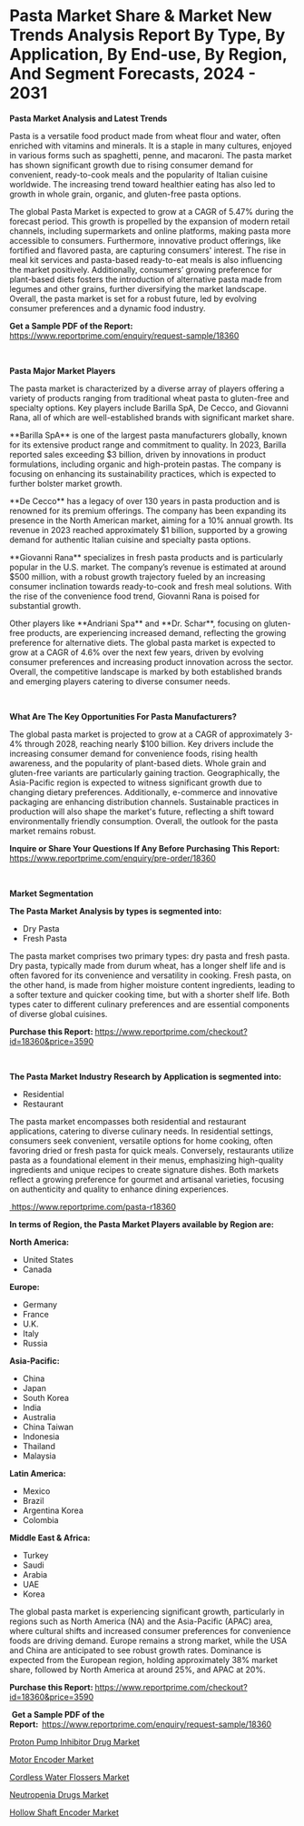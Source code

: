 <p><h1>Pasta Market Share & Market New Trends Analysis Report By Type, By Application, By End-use, By Region, And Segment Forecasts, 2024 - 2031</h1></p><p><strong>Pasta Market Analysis and Latest Trends</strong></p>
<p><p>Pasta is a versatile food product made from wheat flour and water, often enriched with vitamins and minerals. It is a staple in many cultures, enjoyed in various forms such as spaghetti, penne, and macaroni. The pasta market has shown significant growth due to rising consumer demand for convenient, ready-to-cook meals and the popularity of Italian cuisine worldwide. The increasing trend toward healthier eating has also led to growth in whole grain, organic, and gluten-free pasta options.</p><p>The global Pasta Market is expected to grow at a CAGR of 5.47% during the forecast period. This growth is propelled by the expansion of modern retail channels, including supermarkets and online platforms, making pasta more accessible to consumers. Furthermore, innovative product offerings, like fortified and flavored pasta, are capturing consumers' interest. The rise in meal kit services and pasta-based ready-to-eat meals is also influencing the market positively. Additionally, consumers’ growing preference for plant-based diets fosters the introduction of alternative pasta made from legumes and other grains, further diversifying the market landscape. Overall, the pasta market is set for a robust future, led by evolving consumer preferences and a dynamic food industry.</p></p>
<p><strong>Get a Sample PDF of the Report:&nbsp;</strong> <a href="https://www.reportprime.com/enquiry/request-sample/18360?utm_campaign=1106&utm_medium=2&utm_source=Github&utm_content=ia&utm_term=21112024&utm_id=pasta">https://www.reportprime.com/enquiry/request-sample/18360</a></p>
<p>&nbsp;</p>
<p><strong>Pasta Major Market Players</strong></p>
<p><p>The pasta market is characterized by a diverse array of players offering a variety of products ranging from traditional wheat pasta to gluten-free and specialty options. Key players include Barilla SpA, De Cecco, and Giovanni Rana, all of which are well-established brands with significant market share.</p><p>**Barilla SpA** is one of the largest pasta manufacturers globally, known for its extensive product range and commitment to quality. In 2023, Barilla reported sales exceeding $3 billion, driven by innovations in product formulations, including organic and high-protein pastas. The company is focusing on enhancing its sustainability practices, which is expected to further bolster market growth.</p><p>**De Cecco** has a legacy of over 130 years in pasta production and is renowned for its premium offerings. The company has been expanding its presence in the North American market, aiming for a 10% annual growth. Its revenue in 2023 reached approximately $1 billion, supported by a growing demand for authentic Italian cuisine and specialty pasta options.</p><p>**Giovanni Rana** specializes in fresh pasta products and is particularly popular in the U.S. market. The company’s revenue is estimated at around $500 million, with a robust growth trajectory fueled by an increasing consumer inclination towards ready-to-cook and fresh meal solutions. With the rise of the convenience food trend, Giovanni Rana is poised for substantial growth.</p><p>Other players like **Andriani Spa** and **Dr. Schar**, focusing on gluten-free products, are experiencing increased demand, reflecting the growing preference for alternative diets. The global pasta market is expected to grow at a CAGR of 4.6% over the next few years, driven by evolving consumer preferences and increasing product innovation across the sector. Overall, the competitive landscape is marked by both established brands and emerging players catering to diverse consumer needs.</p></p>
<p>&nbsp;</p>
<p><strong>What Are The Key Opportunities For Pasta Manufacturers?</strong></p>
<p><p>The global pasta market is projected to grow at a CAGR of approximately 3-4% through 2028, reaching nearly $100 billion. Key drivers include the increasing consumer demand for convenience foods, rising health awareness, and the popularity of plant-based diets. Whole grain and gluten-free variants are particularly gaining traction. Geographically, the Asia-Pacific region is expected to witness significant growth due to changing dietary preferences. Additionally, e-commerce and innovative packaging are enhancing distribution channels. Sustainable practices in production will also shape the market's future, reflecting a shift toward environmentally friendly consumption. Overall, the outlook for the pasta market remains robust.</p></p>
<p><strong>Inquire or Share Your Questions If Any Before Purchasing This Report:</strong> <a href="https://www.reportprime.com/enquiry/pre-order/18360?utm_campaign=1106&utm_medium=2&utm_source=Github&utm_content=ia&utm_term=21112024&utm_id=pasta">https://www.reportprime.com/enquiry/pre-order/18360</a></p>
<p>&nbsp;</p>
<p><strong>Market Segmentation</strong></p>
<p><strong>The Pasta Market Analysis by types is segmented into:</strong></p>
<p><ul><li>Dry Pasta</li><li>Fresh Pasta</li></ul></p>
<p><p>The pasta market comprises two primary types: dry pasta and fresh pasta. Dry pasta, typically made from durum wheat, has a longer shelf life and is often favored for its convenience and versatility in cooking. Fresh pasta, on the other hand, is made from higher moisture content ingredients, leading to a softer texture and quicker cooking time, but with a shorter shelf life. Both types cater to different culinary preferences and are essential components of diverse global cuisines.</p></p>
<p><strong>Purchase this Report:&nbsp;</strong><a href="https://www.reportprime.com/checkout?id=18360&price=3590&utm_campaign=1106&utm_medium=2&utm_source=Github&utm_content=ia&utm_term=21112024&utm_id=pasta">https://www.reportprime.com/checkout?id=18360&price=3590</a></p>
<p>&nbsp;</p>
<p><strong>The Pasta Market Industry Research by Application is segmented into:</strong></p>
<p><ul><li>Residential</li><li>Restaurant</li></ul></p>
<p><p>The pasta market encompasses both residential and restaurant applications, catering to diverse culinary needs. In residential settings, consumers seek convenient, versatile options for home cooking, often favoring dried or fresh pasta for quick meals. Conversely, restaurants utilize pasta as a foundational element in their menus, emphasizing high-quality ingredients and unique recipes to create signature dishes. Both markets reflect a growing preference for gourmet and artisanal varieties, focusing on authenticity and quality to enhance dining experiences.</p></p>
<p><a href="https://www.reportprime.com/pasta-r18360?utm_campaign=1106&utm_medium=2&utm_source=Github&utm_content=ia&utm_term=21112024&utm_id=pasta">&nbsp;https://www.reportprime.com/pasta-r18360</a></p>
<p><strong>In terms of Region, the Pasta Market Players available by Region are:</strong></p>
<p>
    <p> <strong> North America: </strong>
        <ul>
            <li>United States</li>
            <li>Canada</li>
        </ul>
        </p> 
    <p> <strong> Europe: </strong>
        <ul>
            <li>Germany</li>
            <li>France</li>
            <li>U.K.</li>
            <li>Italy</li>
            <li>Russia</li>
        </ul>
        </p> 
    <p> <strong> Asia-Pacific: </strong>
        <ul>
            <li>China</li>
            <li>Japan</li>
            <li>South Korea</li>
            <li>India</li>
            <li>Australia</li>
            <li>China Taiwan</li>
            <li>Indonesia</li>
            <li>Thailand</li>
            <li>Malaysia</li>
        </ul>
        </p> 
    <p> <strong> Latin America: </strong>
        <ul>
            <li>Mexico</li>
            <li>Brazil</li>
            <li>Argentina Korea</li>
            <li>Colombia</li>
        </ul>
        </p> 
    <p> <strong> Middle East & Africa: </strong>
        <ul>
            <li>Turkey</li>
            <li>Saudi</li>
            <li>Arabia</li>
            <li>UAE</li>
            <li>Korea</li>
        </ul>
    </p>
    </p>
<p><p>The global pasta market is experiencing significant growth, particularly in regions such as North America (NA) and the Asia-Pacific (APAC) area, where cultural shifts and increased consumer preferences for convenience foods are driving demand. Europe remains a strong market, while the USA and China are anticipated to see robust growth rates. Dominance is expected from the European region, holding approximately 38% market share, followed by North America at around 25%, and APAC at 20%.</p></p>
<p><strong>Purchase this Report: </strong><a href="https://www.reportprime.com/checkout?id=18360&price=3590&utm_campaign=1106&utm_medium=2&utm_source=Github&utm_content=ia&utm_term=21112024&utm_id=pasta">https://www.reportprime.com/checkout?id=18360&price=3590</a></p>
<p>&nbsp;<strong>Get a Sample PDF of the Report:&nbsp;&nbsp;</strong><a href="https://www.reportprime.com/enquiry/request-sample/18360?utm_campaign=1106&utm_medium=2&utm_source=Github&utm_content=ia&utm_term=21112024&utm_id=pasta">https://www.reportprime.com/enquiry/request-sample/18360</a></p>
<p><strong></strong></p>
<p><p><a href="https://issuu.com/reportprime-2/docs/proton-pump-inhibitor-drug-market-s_17e617fe30d5ab?utm_campaign=1106&utm_medium=2&utm_source=Github&utm_content=ia&utm_term=21112024&utm_id=pasta">Proton Pump Inhibitor Drug Market</a></p><p><a href="https://www.linkedin.com/pulse/latest-trend-analysis-motor-encoder-market-suggests-steady-6rucc?utm_campaign=1106&utm_medium=2&utm_source=Github&utm_content=ia&utm_term=21112024&utm_id=pasta">Motor Encoder Market</a></p><p><a href="https://www.linkedin.com/pulse/future-trends-growth-prospects-cordless-water-flossers-market-h0lae?utm_campaign=1106&utm_medium=2&utm_source=Github&utm_content=ia&utm_term=21112024&utm_id=pasta">Cordless Water Flossers Market</a></p><p><a href="https://issuu.com/reportprime-2/docs/neutropenia-drugs-market-size-2030._759b98bcf2619c?utm_campaign=1106&utm_medium=2&utm_source=Github&utm_content=ia&utm_term=21112024&utm_id=pasta">Neutropenia Drugs Market</a></p><p><a href="https://www.linkedin.com/pulse/forecasting-future-hollow-shaft-encoder-market-size-projected-60kvc?utm_campaign=1106&utm_medium=2&utm_source=Github&utm_content=ia&utm_term=21112024&utm_id=pasta">Hollow Shaft Encoder Market</a></p></p>